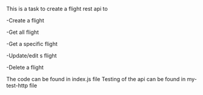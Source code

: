 This is a task to create a flight rest api to

-Create a flight

-Get all flight

-Get a specific flight


-Update/edit s flight


-Delete a flight


The code can be found in index.js file 
Testing of the api can be found in my-test-http file
